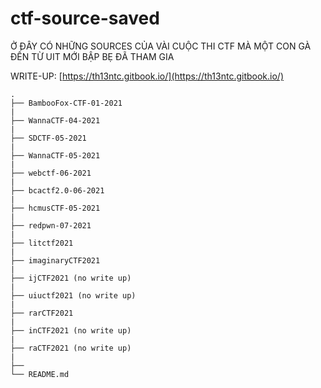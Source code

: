 # ctf-source-saved

Ở ĐÂY CÓ NHỮNG SOURCES CỦA VÀI CUỘC THI CTF MÀ MỘT CON GÀ ĐẾN TỪ UIT MỚI BẬP BẸ ĐÃ THAM GIA

WRITE-UP: [https://th13ntc.gitbook.io/](https://th13ntc.gitbook.io/)

    .
    ├── BambooFox-CTF-01-2021
    |
    ├── WannaCTF-04-2021
    |
    ├── SDCTF-05-2021
    |
    ├── WannaCTF-05-2021
    |
    ├── webctf-06-2021
    |
    ├── bcactf2.0-06-2021
    |
    ├── hcmusCTF-05-2021
    |
    ├── redpwn-07-2021
    |
    ├── litctf2021
    |
    ├── imaginaryCTF2021
    |
    ├── ijCTF2021 (no write up)
    |
    ├── uiuctf2021 (no write up)
    |
    ├── rarCTF2021
    |
    ├── inCTF2021 (no write up)
    |
    ├── raCTF2021 (no write up)
    |
    ├──
    └── README.md
